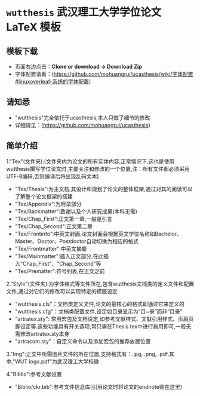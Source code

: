 # `wutthesis` 武汉理工大学学位论文 LaTeX 模板 

## 模板下载

* 页面右边点击：**Clone or download -> Download Zip**
* 字体配置请看：(https://github.com/mohuangrui/ucasthesis/wiki/字体配置#linuxoverleaf-系统的字体配置)

## 请知悉

* "wutthesis"完全依托于ucasthesis,本人只做了细节的修改
* 详细请见：(https://github.com/mohuangrui/ucasthesis)

## 简单介绍

1."Tex"(文件夹):(文件夹内为论文的所有实体内容,正常情况下,这也是使用wutthesis撰写学位论文时,主要关注和修改的一个位置,注：所有文件都必须采用UTF-8编码,否则编译后将出现乱码文本)
* "Tex/Thesis":为主文档,其设计和规划了论文的整体框架,通过对其的阅读可以了解整个论文框架的搭建
* "Tex/Appendix":为附录部分
* "Tex/Backmatter":致谢以及个人研究成果(本科无需)
* "Tex/Chap_First":正文第一章,一般是引言
* "Tex/Chap_Second":正文第二章
* "Tex/Frontinfo":中英文封面,论文封面会根据英文学位名称如Bachelor、Master、Doctor、Postdoctor自动切换为相应的格式
* "Tex/Frontmatter":中英文摘要
* "Tex/Mainmatter":插入正文部分,在此插入"Chap_First"、"Chap_Second"等
* "Tex/Prematter":符号列表,在正文之前

2."Style"(文件夹):为字体格式等文件所在,包含wutthesis文档类的定义文件和配置文件,通过对它们的修改可以实现特定的模版设定
* "wutthesis.cls"：文档类定义文件,论文的最核心的格式即通过它来定义的
* "wutthesis.cfg"：文档类配置文件,设定如目录显示为“目~录”而非“目录”
* "artratex.sty": 常用宏包及文档设定,如参考文献样式、文献引用样式、页眉页脚设定等.这些功能具有开关选项,常只需在Thesis.tex中进行启用即可,一般无需修改artratex.sty本身
* "artracom.sty"：自定义命令以及添加宏包的推荐放置位置

3."Img":正文中所需图片文件的所在位置,支持格式有：.jpg, .png, .pdf.其中,"WUT logo.pdf"为武汉理工大学校徽

4."Biblio":参考文献设置
* "Biblio/ckr.bib":参考文件信息库(引用论文时将论文的endnote贴在这里)

